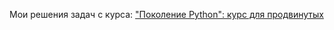 Мои решения задач с курса:
["Поколение Python": курс для продвинутых](https://stepik.org/course/68343/syllabus)
